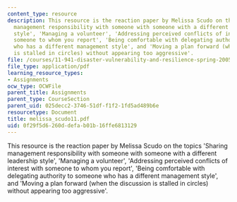 ```yaml
---
content_type: resource
description: This resource is the reaction paper by Melissa Scudo on the topics 'Sharing
  management responsibility with someone with someone with a different leadership
  style', 'Managing a volunteer', 'Addressing perceived conflicts of interest with
  someone to whom you report', 'Being comfortable with delegating authority to someone
  who has a different management style', and 'Moving a plan forward (when the discussion
  is stalled in circles) without appearing too aggressive'.
file: /courses/11-941-disaster-vulnerability-and-resilience-spring-2005/0f29f5d6260ddefab01b16ffe6813129_melissa_scudo11.pdf
file_type: application/pdf
learning_resource_types:
- Assignments
ocw_type: OCWFile
parent_title: Assignments
parent_type: CourseSection
parent_uid: 025decc2-3746-51df-f1f2-1fd5ad489b6e
resourcetype: Document
title: melissa_scudo11.pdf
uid: 0f29f5d6-260d-defa-b01b-16ffe6813129
---
```

This resource is the reaction paper by Melissa Scudo on the topics 'Sharing management responsibility with someone with someone with a different leadership style', 'Managing a volunteer', 'Addressing perceived conflicts of interest with someone to whom you report', 'Being comfortable with delegating authority to someone who has a different management style', and 'Moving a plan forward (when the discussion is stalled in circles) without appearing too aggressive'.

